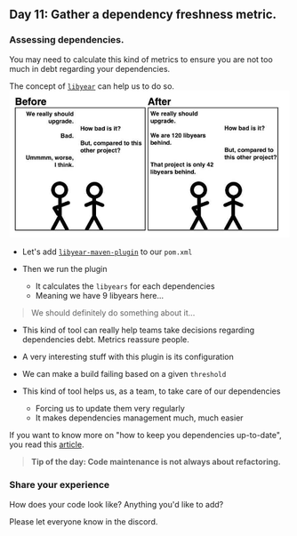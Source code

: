 ## Day 11: Gather a dependency freshness metric.

### Assessing dependencies.

You may need to calculate this kind of metrics to ensure 
you are not too much in debt regarding your dependencies.

The concept of [`libyear`](https://libyear.com/) can help us to do so.
![Libyear](img/libyear.webp)

- Let's add [`libyear-maven-plugin`](https://github.com/mfoo/libyear-maven-plugin) to our `pom.xml`

- Then we run the plugin
  - It calculates the `libyears` for each dependencies
  - Meaning we have 9 libyears here...

> We should definitely do something about it...

- This kind of tool can really help teams take decisions regarding dependencies debt. Metrics reassure people.

- A very interesting stuff with this plugin is its configuration

- We can make a build failing based on a given `threshold`

- This kind of tool helps us, as a team, to take care of our dependencies
  - Forcing us to update them very regularly
  - It makes dependencies management much, much easier

If you want to know more on "how to keep you dependencies up-to-date", 
you read this [article](https://xtrem-tdd.netlify.app/Flavours/keep-dependencies-up-to-date).

>**Tip of the day: Code maintenance is not always about refactoring.**

### Share your experience

How does your code look like? Anything you'd like to add?

Please let everyone know in the discord.
